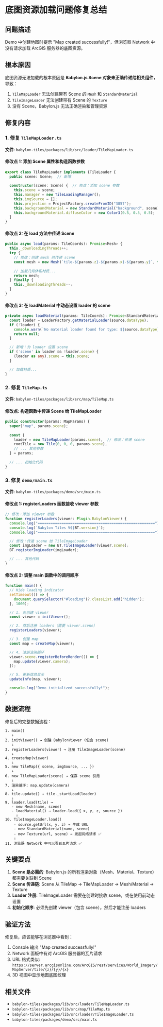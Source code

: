 # 底图资源加载问题修复总结

## 问题描述
Demo 中创建地图时提示 "Map created successfully!"，但浏览器 Network 中没有请求加载 ArcGIS 服务器的底图资源。

## 根本原因
底图资源无法加载的根本原因是 **Babylon.js Scene 对象未正确传递给相关组件**，导致：
1. `TileMapLoader` 无法创建带有 Scene 的 `Mesh` 和 `StandardMaterial`
2. `TileImageLoader` 无法创建带有 Scene 的 `Texture`
3. 没有 Scene，Babylon.js 无法正确渲染和管理资源

## 修复内容

### 1. 修复 `TileMapLoader.ts`
**文件**: `babylon-tiles/packages/lib/src/loader/TileMapLoader.ts`

#### 修改点 1: 添加 Scene 属性和构造函数参数
```typescript
export class TileMapLoader implements ITileLoader {
  public scene: Scene;  // 新增
  
  constructor(scene: Scene) {  // 修改：添加 scene 参数
    this.scene = scene;
    this.manager = new TileLoadingManager();
    this.imgSource = [];
    this.projection = ProjectFactory.createFromID("3857");
    this.backgroundMaterial = new StandardMaterial("background", scene);  // 修改：传递 scene
    this.backgroundMaterial.diffuseColor = new Color3(0.5, 0.5, 0.5);
  }
}
```

#### 修改点 2: 在 load 方法中传递 Scene
```typescript
public async load(params: TileCoords): Promise<Mesh> {
  this._downloadingThreads++;
  try {
    // 修改：创建 mesh 时传递 scene
    const mesh = new Mesh(`tile-${params.z}-${params.x}-${params.y}`, this.scene);
    
    // 加载几何体和材质...
    return mesh;
  } finally {
    this._downloadingThreads--;
  }
}
```

#### 修改点 3: 在 loadMaterial 中动态设置 loader 的 scene
```typescript
private async loadMaterial(params: TileCoords): Promise<StandardMaterial | null> {
  const loader = LoaderFactory.getMaterialLoader(source.dataType);
  if (!loader) {
    console.warn(`No material loader found for type: ${source.dataType}`);
    return null;
  }

  // 新增：为 loader 设置 scene
  if ('scene' in loader && !loader.scene) {
    (loader as any).scene = this.scene;
  }

  // 加载材质...
}
```

### 2. 修复 `TileMap.ts`
**文件**: `babylon-tiles/packages/lib/src/map/TileMap.ts`

#### 修改点: 构造函数中传递 Scene 给 TileMapLoader
```typescript
public constructor(params: MapParams) {
  super("map", params.scene);
  
  const {
    loader = new TileMapLoader(params.scene),  // 修改：传递 scene
    rootTile = new Tile(0, 0, 0, params.scene),
    // ... 其他参数
  } = params;
  
  // ... 初始化代码
}
```

### 3. 修复 `demo/main.ts`
**文件**: `babylon-tiles/packages/demo/src/main.ts`

#### 修改点 1: registerLoaders 函数接收 viewer 参数
```typescript
// 修改：添加 viewer 参数
function registerLoaders(viewer: Plugin.BabylonViewer) {
  console.log("======================================================");
  console.log(`Babylon Tiles V${BT.version}`);
  console.log("======================================================");

  // 修改：传递 scene 给 TileImageLoader
  const imgLoader = new BT.TileImageLoader(viewer.scene);
  BT.registerImgLoader(imgLoader);

  // ... 其他代码
}
```

#### 修改点 2: 调整 main 函数中的调用顺序
```typescript
function main() {
  // Hide loading indicator
  setTimeout(() => {
    document.querySelector("#loading")?.classList.add("hidden");
  }, 1000);

  // 1. 先创建 viewer
  const viewer = initViewer();

  // 2. 然后注册 loaders（需要 viewer.scene）
  registerLoaders(viewer);

  // 3. 创建 map
  const map = createMap(viewer);

  // 4. 注册渲染循环
  viewer.scene.registerBeforeRender(() => {
    map.update(viewer.camera);
  });

  // 5. 更新信息显示
  updateInfo(map, viewer);

  console.log("Demo initialized successfully!");
}
```

## 数据流程

修复后的完整数据流程：

```
1. main() 
   ↓
2. initViewer() → 创建 BabylonViewer (包含 scene)
   ↓
3. registerLoaders(viewer) → 注册 TileImageLoader(scene)
   ↓
4. createMap(viewer) 
   ↓
5. new TileMap({ scene, imgSource, ... })
   ↓
6. new TileMapLoader(scene) → 保存 scene 引用
   ↓
7. 渲染循环: map.update(camera)
   ↓
8. tile.update() → tile._startLoad(loader)
   ↓
9. loader.load(tile) → 
   - new Mesh(name, scene)
   - loadMaterial() → loader.load({ x, y, z, source })
     ↓
10. TileImageLoader.load()
    - source.getUrl(x, y, z) → 生成 URL
    - new StandardMaterial(name, scene)
    - new Texture(url, scene) → 发起网络请求 ✅
    ↓
11. 浏览器 Network 中可以看到瓦片请求 ✅
```

## 关键要点

1. **Scene 是必需的**: Babylon.js 的所有渲染对象（Mesh、Material、Texture）都需要关联到 Scene
2. **Scene 传递链**: Scene 从 TileMap → TileMapLoader → Mesh/Material → Texture
3. **Loader 注册**: TileImageLoader 需要在创建时接收 scene，或在使用前动态设置
4. **初始化顺序**: 必须先创建 viewer（包含 scene），然后才能注册 loaders

## 验证方法

修复后，应该能够在浏览器中看到：
1. Console 输出 "Map created successfully!"
2. Network 面板中有对 ArcGIS 服务器的瓦片请求
3. URL 格式类似: `https://server.arcgisonline.com/ArcGIS/rest/services/World_Imagery/MapServer/tile/{z}/{y}/{x}`
4. 3D 视图中显示地图底图纹理

## 相关文件
- `babylon-tiles/packages/lib/src/loader/TileMapLoader.ts`
- `babylon-tiles/packages/lib/src/map/TileMap.ts`
- `babylon-tiles/packages/lib/src/loader/TileImageLoader.ts`
- `babylon-tiles/packages/demo/src/main.ts`

